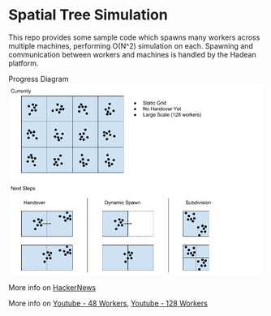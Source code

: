 # Spatial Tree Simulation

This repo provides some sample code which spawns many workers across multiple machines, performing O(N^2) simulation on each. Spawning and communication between workers and machines is handled by the Hadean platform.

Progress Diagram
![progress diagram](progress_diagram.png)

More info on [HackerNews](https://news.ycombinator.com)

More info on [Youtube - 48 Workers](https://www.youtube.com/watch?v=8TgeBZScRmE), [Youtube - 128 Workers](https://www.youtube.com/watch?v=0U0fzF3Fy9E)
